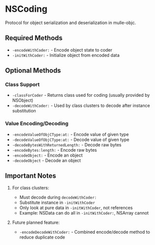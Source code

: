 # NSCoding

Protocol for object serialization and deserialization in mulle-objc.

## Required Methods

- `-encodeWithCoder:` - Encode object state to coder
- `-initWithCoder:` - Initialize object from encoded data

## Optional Methods

### Class Support
- `-classForCoder` - Returns class used for coding (usually provided by NSObject)
- `-decodeWithCoder:` - Used by class clusters to decode after instance substitution

### Value Encoding/Decoding
- `-encodeValueOfObjCType:at:` - Encode value of given type
- `-decodeValueOfObjCType:at:` - Decode value of given type
- `-decodeBytesWithReturnedLength:` - Decode raw bytes
- `-encodeBytes:length:` - Encode raw bytes
- `-encodeObject:` - Encode an object
- `-decodeObject` - Decode an object

## Important Notes

1. For class clusters:
   - Must decode during `decodeWithCoder:`
   - Substitute instance in `-initWithCoder`
   - Only look at pure data in `-initWithCoder`, not references
   - Example: NSData can do all in `-initWithCoder:`, NSArray cannot

2. Future planned feature:
   - `-encodeDecodeWithCoder:` - Combined encode/decode method to reduce duplicate code
